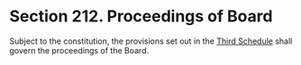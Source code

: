 # Section 212. Proceedings of Board

Subject to the constitution, the provisions set out in the [Third Schedule](../../../part-5-miscellaneous/division-4-saving-and-transitional/section-620.-repeal-and-savings/third-schedule.md) shall govern the proceedings of the Board.

